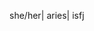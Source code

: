 she/her| aries| isfj
<!---
enhypencrumbs/enhypencrumbs is a ✨ special ✨ repository because its `README.md` (this file) appears on your GitHub profile.
You can click the Preview link to take a look at your changes.
--->
